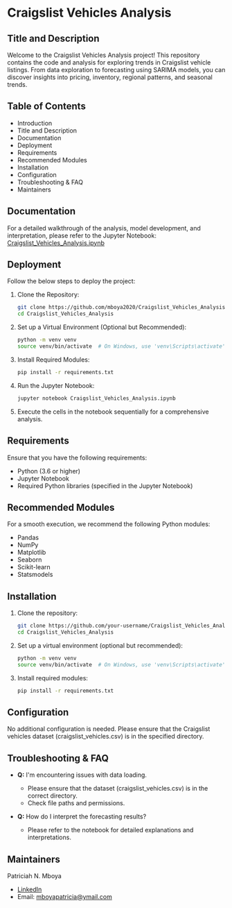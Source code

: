 # Craigslist Vehicles Analysis
## Title and Description
Welcome to the Craigslist Vehicles Analysis project! This repository contains the code and analysis for exploring trends in Craigslist vehicle listings. From data exploration to forecasting using SARIMA models, you can discover insights into pricing, inventory, regional patterns, and seasonal trends.

## Table of Contents
- Introduction
- Title and Description
- Documentation
- Deployment
- Requirements
- Recommended Modules
- Installation
- Configuration
- Troubleshooting & FAQ
- Maintainers

## Documentation
For a detailed walkthrough of the analysis, model development, and interpretation, please refer to the Jupyter Notebook: [Craigslist_Vehicles_Analysis.ipynb](https://github.com/mboya2020/Craigslist_Vehicles_Analysis/blob/main/Craigslist_Vehicles_Analysis.ipynb)

## Deployment
Follow the below steps to deploy the project:
1. Clone the Repository:
   ```bash
   git clone https://github.com/mboya2020/Craigslist_Vehicles_Analysis.git
   cd Craigslist_Vehicles_Analysis
   ```
2. Set up a Virtual Environment (Optional but Recommended):
   ```bash
   python -m venv venv
   source venv/bin/activate  # On Windows, use 'venv\Scripts\activate'
   ```
3. Install Required Modules:
   ```bash
   pip install -r requirements.txt
   ```
4. Run the Jupyter Notebook:
   ```bash
   jupyter notebook Craigslist_Vehicles_Analysis.ipynb
   ```
5. Execute the cells in the notebook sequentially for a comprehensive analysis.

## Requirements
Ensure that you have the following requirements:
- Python (3.6 or higher)
- Jupyter Notebook
- Required Python libraries (specified in the Jupyter Notebook)

## Recommended Modules
For a smooth execution, we recommend the following Python modules:
- Pandas
- NumPy
- Matplotlib
- Seaborn
- Scikit-learn
- Statsmodels

## Installation
1. Clone the repository:
   ```bash
   git clone https://github.com/your-username/Craigslist_Vehicles_Analysis.git
   cd Craigslist_Vehicles_Analysis
   ```
2. Set up a virtual environment (optional but recommended):
   ```bash
   python -m venv venv
   source venv/bin/activate  # On Windows, use 'venv\Scripts\activate'
   ```
3. Install required modules:
   ```bash
   pip install -r requirements.txt
   ```

## Configuration
No additional configuration is needed. Please ensure that the Craigslist vehicles dataset (craigslist_vehicles.csv) is in the specified directory.

## Troubleshooting & FAQ
- **Q:** I'm encountering issues with data loading.
  - Please ensure that the dataset (craigslist_vehicles.csv) is in the correct directory.
  - Check file paths and permissions.

- **Q:** How do I interpret the forecasting results?
  - Please refer to the notebook for detailed explanations and interpretations.

## Maintainers
Patriciah N. Mboya
- [LinkedIn](https://www.linkedin.com/in/patriciahmboya/)
- Email: mboyapatricia@ymail.com
